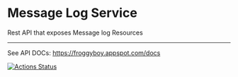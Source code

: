 # Message Log Service

Rest API that exposes Message log Resources

---

See API DOCs: https://froggyboy.appspot.com/docs

[![Actions Status](https://github.com/guckin/message-log-service/workflows/Node%20CI/badge.svg)](https://github.com/guckin/message-log-service/actions)

